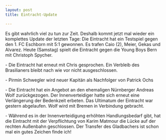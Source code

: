 ```yaml
---
layout: post
title: Eintracht-Update

---
```


Es gibt wahrlich viel zu tun zur Zeit. Deshalb kommt jetzt mal wieder ein komplettes Update der letzten Tage: Die Eintracht hat ein Testspiel gegen den 1. FC Eschborn mit 5:1 gewonnen. Es trafen Caio (2), Meier, Gekas und Alvarez. Heute (Samstag) spielt die Eintracht gegen die Young Boys Bern mit Christoph Spycher. 

\- Die Eintracht hat erneut mit Chris gesprochen. Ein Verbleib des Brasilianers bleibt nach wie vor nicht ausgeschlossen.

\- Pirmin Schwegler wird neuer Kapitän als Nachfolger von Patrick Ochs

\- Die Eintracht hat ein Angebot an den ehemaligen Nürnberger Andreas Wolf zurückgezogen. Der Innenverteidiger hatte sich erneut eine Verlängerung der Bedenkzeit erbeten. Das Ultimatum der Eintracht war gestern abgelaufen. Wolf wird mit Bremen in Verbindung gebracht.

\- Während es in der Innenverteidigung erhöhten Handlungsbedarf gibt, hat die Eintracht mit der Verpflichtung von Karim Matmour die Lücke auf der rechten Außenbahn geschlossen. Der Transfer des Gladbachers ist schon mal ein gutes Zeichen finde ich!

